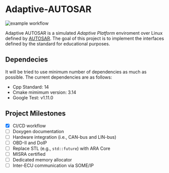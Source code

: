 # Adaptive-AUTOSAR
![example workflow](https://github.com/langroodi/Adaptive-AUTOSAR/actions/workflows/cmake.yml/badge.svg)

Adaptive AUTOSAR is a simulated _Adaptive Platform_ enviroment over Linux defined by [AUTOSAR](https://www.autosar.org/standards/adaptive-platform/). The goal of this project is to implement the interfaces defined by the standard for educational purposes.

## Dependecies

It will be tried to use minimum number of dependencies as much as possible. The current dependencies are as follows:

- Cpp Standard: 14
- Cmake mimimum version: 3.14
- Google Test: v1.11.0

## Project Milestones

- [x] CI/CD workflow
- [ ] Doxygen documentation
- [ ] Hardware integration (i.e., CAN-bus and LIN-bus)
- [ ] OBD-II and DoIP
- [ ] Replace STL (e.g., `std::future`) with ARA Core
- [ ] MISRA certified
- [ ] Dedicated memory allocator
- [ ] Inter-ECU communication via SOME/IP
